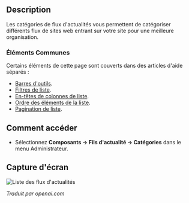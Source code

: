<!-- Filename: Help4.x:News_Feeds:_Categories  / Display title: Flux d'actualités : Catégories  -->

## Description

Les catégories de flux d'actualités vous permettent de catégoriser différents flux de sites web entrant sur votre site pour une meilleure organisation.

### Éléments Communes

Certains éléments de cette page sont couverts dans des articles d'aide séparés :

* [Barres d'outils](jdocmanual?article=help/common-elements/toolbars).
* [Filtres de liste](jdocmanual?article=help/common-elements/list-filters).
* [En-têtes de colonnes de liste](jdocmanual?article=help/common-elements/list-column-headers).
* [Ordre des éléments de la liste](jdocmanual?article=help/common-elements/list-ordering).
* [Pagination de liste](jdocmanual?article=help/common-elements/list-pagination).

## Comment accéder

- Sélectionnez **Composants → Fils d'actualité → Catégories** dans le menu Administrateur.

## Capture d'écran

![Liste des flux d'actualités](../../../fr/images/news-feeds/news-feeds-categories.png)


*Traduit par openai.com*

